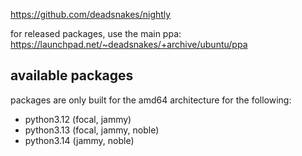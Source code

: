 https://github.com/deadsnakes/nightly

for released packages, use the main ppa: https://launchpad.net/~deadsnakes/+archive/ubuntu/ppa

## available packages

packages are only built for the amd64 architecture for the following:

- python3.12 (focal, jammy)
- python3.13 (focal, jammy, noble)
- python3.14 (jammy, noble)
